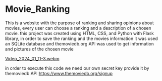 # Movie_Ranking
This is a website with the purpose of ranking and sharing opinions about movies, every user can choose a ranking and a description of a chosen movie.
 this project was created using HTML, CSS, and Python with Flask library, in order  to save the ranking and the movies information it was used an SQLite database and themoviedb.org API was used to get information and pictures of the chosen movie

[Video_2024_01_11-3.webm](https://github.com/Apricold/Movie_Ranking/assets/114939614/8149edf1-b341-4535-9f90-1c95e0aaeb5a)


in order to execute this code we need our own secret key provide it by themoviedb API
https://www.themoviedb.org/signup
